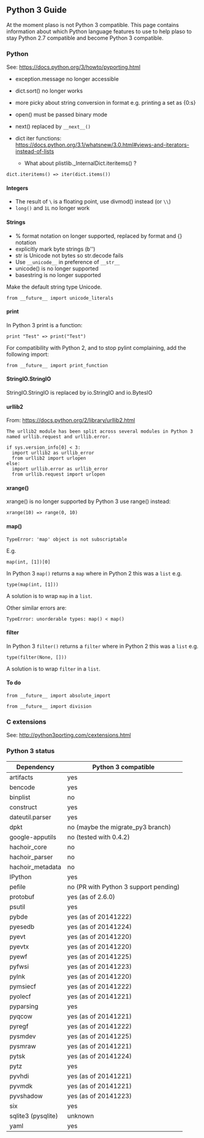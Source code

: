 ## Python 3 Guide
At the moment plaso is not Python 3 compatible. This page contains information about which Python language features to use to help plaso to stay Python 2.7 compatible and become Python 3 compatible.

### Python
See: https://docs.python.org/3/howto/pyporting.html

* exception.message no longer accessible
* dict.sort() no longer works
* more picky about string conversion in format e.g. printing a set as {0:s}
* open() must be passed binary mode
* next() replaced by `__next__()`

* dict iter functions: https://docs.python.org/3.1/whatsnew/3.0.html#views-and-iterators-instead-of-lists
  * What about plistlib._InternalDict.iteritems() ?

```
dict.iteritems() => iter(dict.items())
```

#### Integers

* The result of `\` is a floating point, use divmod() instead (or `\\`)
* `long()` and `1L` no longer work

#### Strings

* % format notation on longer supported, replaced by format and {} notation
* explicitly mark byte strings (b'')
* str is Unicode not bytes so str.decode fails
* Use `__unicode__` in preference of `__str__`
* unicode() is no longer supported
* basestring is no longer supported

Make the default string type Unicode.
```
from __future__ import unicode_literals
```

#### print
In Python 3 print is a function:
```
print "Test" => print("Test")
```

For compatibility with Python 2, and to stop pylint complaining, add the following import:
```
from __future__ import print_function
```

#### StringIO.StringIO
StringIO.StringIO is replaced by io.StringIO and io.BytesIO

#### urllib2
From: https://docs.python.org/2/library/urllib2.html
```
The urllib2 module has been split across several modules in Python 3 named urllib.request and urllib.error.
```

```
if sys.version_info[0] < 3:
  import urllib2 as urllib_error
  from urllib2 import urlopen
else:
  import urllib.error as urllib_error
  from urllib.request import urlopen
```

#### xrange()
xrange() is no longer supported by Python 3 use range() instead:
```
xrange(10) => range(0, 10)
```

#### map()
```
TypeError: 'map' object is not subscriptable
```

E.g.
```
map(int, [1])[0]
```

In Python 3 `map()` returns a `map` where in Python 2 this was a `list` e.g.
```
type(map(int, [1]))
```

A solution is to wrap `map` in a `list`.

Other similar errors are:
```
TypeError: unorderable types: map() < map()
```

#### filter
In Python 3 `filter()` returns a `filter` where in Python 2 this was a `list` e.g.
```
type(filter(None, []))
```

A solution is to wrap `filter` in a `list`.

#### To do
```
from __future__ import absolute_import
```

```
from __future__ import division
```

### C extensions
See: http://python3porting.com/cextensions.html

### Python 3 status
Dependency | Python 3 compatible
--- | ---
artifacts | yes
bencode | yes
binplist | no
construct | yes
dateutil.parser | yes
dpkt | no (maybe the migrate_py3 branch)
google-apputils | no (tested with 0.4.2)
hachoir_core | no
hachoir_parser | no
hachoir_metadata | no
IPython | yes
pefile | no (PR with Python 3 support pending)
protobuf | yes (as of 2.6.0)
psutil | yes
pybde | yes (as of 20141222)
pyesedb | yes (as of 20141224)
pyevt | yes (as of 20141220)
pyevtx | yes (as of 20141220)
pyewf | yes (as of 20141225)
pyfwsi | yes (as of 20141223)
pylnk | yes (as of 20141220)
pymsiecf | yes (as of 20141222)
pyolecf | yes (as of 20141221)
pyparsing | yes
pyqcow | yes (as of 20141221)
pyregf | yes (as of 20141222)
pysmdev | yes (as of 20141225)
pysmraw | yes (as of 20141221)
pytsk | yes (as of 20141224)
pytz | yes
pyvhdi | yes (as of 20141221)
pyvmdk | yes (as of 20141221)
pyvshadow | yes (as of 20141223)
six | yes
sqlite3 (pysqlite) | unknown
yaml | yes